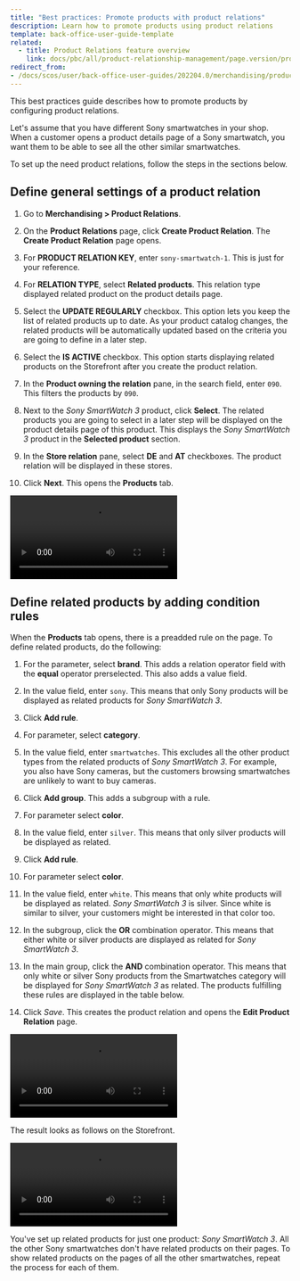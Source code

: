 ```yaml
---
title: "Best practices: Promote products with product relations"
description: Learn how to promote products using product relations
template: back-office-user-guide-template
related:
  - title: Product Relations feature overview
    link: docs/pbc/all/product-relationship-management/page.version/product-relationship-management.html
redirect_from:
- /docs/scos/user/back-office-user-guides/202204.0/merchandising/product-relations/best-practices-promote-products-with-product-relations.html
---
```


This best practices guide describes how to promote products by configuring product relations.

Let's assume that you have different Sony smartwatches in your shop. When a customer opens a product details page of a Sony smartwatch, you want them to be able to see all the other similar smartwatches.

To set up the need product relations, follow the steps in the sections below.

## Define general settings of a product relation

1. Go to **Merchandising&nbsp;<span aria-label="and then">></span> Product Relations**.

2. On the **Product Relations** page, click **Create Product Relation**.
    The **Create Product Relation** page opens.

3. For **PRODUCT RELATION KEY**, enter `sony-smartwatch-1`.
    This is just for your reference.

4. For **RELATION TYPE**, select **Related products**.
    This relation type displayed related product on the product details page.

5. Select the **UPDATE REGULARLY** checkbox.
    This option lets you keep the list of related products up to date. As your product catalog changes, the related products will be automatically updated based on the criteria you are going to define in a later step.

6. Select the **IS ACTIVE** checkbox.
    This option starts displaying related products on the Storefront after you create the product relation.

7. In the **Product owning the relation** pane, in the search field, enter `090`.
    This filters the products by `090`.

8. Next to the *Sony SmartWatch 3* product, click **Select**. The related products you are going to select in a later step will be displayed on the product details page of this product.
    This displays the *Sony SmartWatch 3* product in the **Selected product** section.

9. In the **Store relation** pane, select **DE** and **AT** checkboxes. The product relation will be displayed in these stores.

10. Click **Next**.
    This opens the **Products** tab.

![Define general settings of a product relation](https://spryker.s3.eu-central-1.amazonaws.com/docs/scos/user/back-office-user-guides/merchandising/product-relations/best-practices-promote-products-with-product-relations.md/define-general-settings-of-a-product-relation.mp4)

## Define related products by adding condition rules

When the **Products** tab opens, there is a preadded rule on the page. To define related products, do the following:

1. For the parameter, select **brand**.
    This adds a relation operator field with the **equal** operator prerselected. This also adds a value field.
2. In the value field, enter `sony`.
    This means that only Sony products will be displayed as related products for *Sony SmartWatch 3*.
3. Click **Add rule**.
4. For parameter, select **category**.
5. In the value field, enter `smartwatches`.
    This excludes all the other product types from the related products of *Sony SmartWatch 3*. For example, you also have Sony cameras, but the customers browsing smartwatches are unlikely to want to buy cameras.
6. Click **Add group**.
    This adds a subgroup with a rule.
7. For parameter select **color**.
8. In the value field, enter `silver`.
    This means that only silver products will be displayed as related.
9. Click **Add rule**.
10. For parameter select **color**.
11. In the value field, enter `white`.
    This means that only white products will be displayed as related. *Sony SmartWatch 3* is silver. Since white is similar to silver, your customers might be interested in that color too.
12. In the subgroup, click the **OR** combination operator.
    This means that either white or silver products are displayed as related for *Sony SmartWatch 3*.
13. In the main group, click the **AND** combination operator.
    This means that only white or silver Sony products from the Smartwatches category will be displayed for *Sony SmartWatch 3* as related. The products fulfilling these rules are displayed in the table below.

14. Click *Save*.
    This creates the product relation and opens the **Edit Product Relation** page.

![Define related products by adding condition rules](https://spryker.s3.eu-central-1.amazonaws.com/docs/scos/user/back-office-user-guides/merchandising/product-relations/best-practices-promote-products-with-product-relations.md/define-related-products-by-defining-condition-rules.mp4)    

The result looks as follows on the Storefront.

![Related products on the Storefront](https://spryker.s3.eu-central-1.amazonaws.com/docs/scos/user/back-office-user-guides/merchandising/product-relations/best-practices-promote-products-with-product-relations.md/related-products-on-the-storefront.mp4)


You've set up related products for just one product: *Sony SmartWatch 3*. All the other Sony smartwatches don't have related products on their pages. To show related products on the pages of all the other smartwatches, repeat the process for each of them.  
